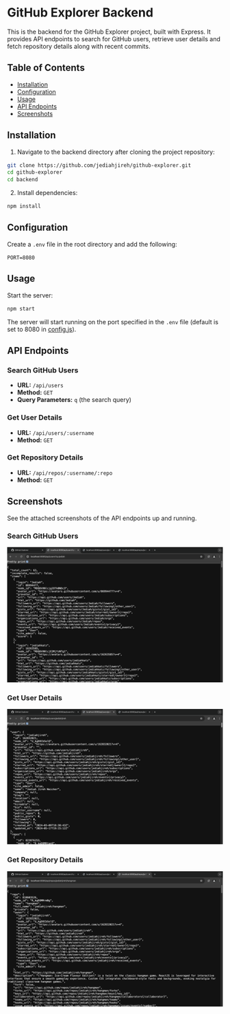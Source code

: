# GitHub Explorer Backend

This is the backend for the GitHub Explorer project, built with Express. It provides API endpoints to search for GitHub users, retrieve user details and fetch repository details along with recent commits.

## Table of Contents

- [Installation](#installation)
- [Configuration](#configuration)
- [Usage](#usage)
- [API Endpoints](#api-endpoints)
- [Screenshots](#screenshots)

## Installation

1. Navigate to the backend directory after cloning the project repository:

```sh
git clone https://github.com/jediahjireh/github-explorer.git
cd github-explorer
cd backend
```

2. Install dependencies:

```sh
npm install
```

## Configuration

Create a `.env` file in the root directory and add the following:

```env
PORT=8080
```

## Usage

Start the server:

```sh
npm start
```

The server will start running on the port specified in the `.env` file (default is set to 8080 in [config.js](config/config.js)).

## API Endpoints

### Search GitHub Users

- **URL:** `/api/users`
- **Method:** `GET`
- **Query Parameters:** `q` (the search query)

### Get User Details

- **URL:** `/api/users/:username`
- **Method:** `GET`

### Get Repository Details

- **URL:** `/api/repos/:username/:repo`
- **Method:** `GET`

## Screenshots

See the attached screenshots of the API endpoints up and running.

### Search GitHub Users

![Search Users](docs/screenshots/APIs/search-users-endpoint.png)

### Get User Details

![User Details](docs/screenshots/APIs/user-details-endpoint.png)

### Get Repository Details

![Repository Details](docs/screenshots/APIs/repo-details-endpoint.png)
